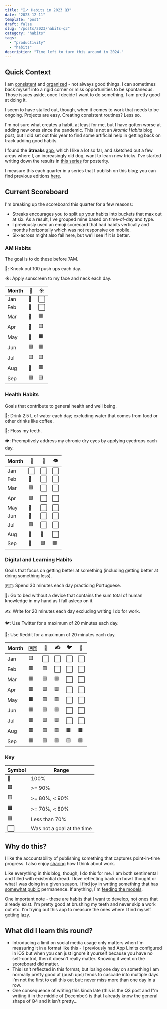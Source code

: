 ```yaml
---
title: "📱🪥 Habits in 2023 Q3"
date: "2023-12-11"
template: "post"
draft: false
slug: "/posts/2023/habits-q3"
category: "habits"
tags:
  - "productivity"
  - "habits"
description: "Time left to turn this around in 2024."
---
```


## Quick Context

I am [consistent](https://blog.samrhea.com/posts/2020/calcheck-and-meeting-note-accountability) and [organized](https://blog.samrhea.com/posts/2019/euro-office-time) - not always good things. I can sometimes back myself into a rigid corner or miss opportunities to be spontaneous. Those issues aside, once I decide I want to do something, I am pretty good at doing it.

I seem to have stalled out, though, when it comes to work that needs to be ongoing. Projects are easy. Creating consistent routines? Less so.

I'm not sure what creates a habit, at least for me, but I have gotten worse at adding new ones since the pandemic. This is not an *Atomic Habits* blog post, but I did set out this year to find some artificial help in getting back on track adding good habits.

I found the **Streaks** [app](https://streaksapp.com), which I like a lot so far, and sketched out a few areas where I, an increasingly old dog, want to learn new tricks. I've started writing down the results in [this series](https://blog.samrhea.com/tag/habits/) for posterity.

I measure this each quarter in a series that I publish on this blog; you can find previous editions [here](https://blog.samrhea.com/category/habits/).

## Current Scoreboard

I'm breaking up the scoreboard this quarter for a few reasons:
* Streaks encourages you to split up your habits into buckets that max out at six. As a result, I've grouped mine based on time-of-day and type.
* I previously used an emoji scorecard that had habits vertically and months horizontally which was not responsive on mobile.
* Six-across might also fail here, but we'll see if it is better.

### AM Habits

The goal is to do these before 7AM.

💪: Knock out 100 push ups each day.

☀️: Apply sunscreen to my face and neck each day.

|Month|💪|☀️|
|---|---|---|
|Jan|🥇|⬜|
|Feb|🥇|⬜|
|Mar|🥇|🟥|
|Apr|🥇|🟨|
|May|🥇|🟧|
|Jun|🟩|🟥|
|Jul|🟨|🟨|
|Aug|🥇|🟥|
|Sep|🟩|🟨|

### Health Habits

Goals that contribute to general health and well being.

🚰: Drink 2.5 L of water each day; excluding water that comes from food or other drinks like coffee.

🦷: Floss my teeth.

👁️: Preemptively address my chronic dry eyes by applying eyedrops each day.

|Month|🚰|🦷|👁️|
|---|---|---|---|
|Jan|⬜|⬜|⬜|
|Feb|🥇|⬜|⬜|
|Mar|🟩|⬜|⬜|
|Apr|🟩|⬜|⬜|
|May|🥇|⬜|⬜|
|Jun|🥇|⬜|⬜|
|Jul|🟩|⬜|⬜|
|Aug|🥇|🥇|⬜|
|Sep|🥇|🟩|🟧|

### Digital and Learning Habits

Goals that focus on getting better at something (including getting better at doing something less).

🇵🇹: Spend 30 minutes each day practicing Portuguese.

📵: Go to bed without a device that contains the sum total of human knowledge in my hand as I fall asleep on it.

✍️: Write for 20 minutes each day excluding writing I do for work.

🐦: Use Twitter for a maximum of 20 minutes each day.

👾: Use Reddit for a maximum of 20 minutes each day.

|Month|🇵🇹|📵|✍️|🐦|👾|
|---|---|---|---|---|---|
|Jan|🟨|⬜|⬜|⬜|⬜|
|Feb|🟥|🟥|⬜|⬜|⬜|
|Mar|🟥|🟥|🟩|⬜|⬜|
|Apr|🟥|🟥|🟥|⬜|⬜|
|May|🟧|🟥|🟥|⬜|⬜|
|Jun|🟥|🟥|🟥|⬜|⬜|
|Jul|🟥|🟥|🟥|⬜|⬜|
|Aug|🟥|🟥|🟥|🟧|🟧|
|Sep|🟥|🟥|🟥|🟨|🟩|

### Key

|Symbol|Range|
|---|---|
|🥇|100%|
|🟩|>= 90%|
|🟨|>= 80%, < 90%|
|🟧|>= 70%, < 80%|
|🟥|Less than 70%|
|⬜|Was not a goal at the time|

## Why do this?

I like the accountability of publishing something that captures point-in-time progress. I also enjoy [sharing](https://blog.samrhea.com/pages/projects#%EF%B8%8F-productivity) how I think about work.

Like everything in this blog, though, I do this for me. I am both sentimental and filled with existential dread. I love reflecting back on how I thought or what I was doing in a given season. I find joy in writing something that has [somewhat public](https://blog.samrhea.com/pages/projects#%EF%B8%8F-this-blog) permanence. If anything, I'm [feeding the models](https://blog.samrhea.com/posts/2022/five-minute-ai-site).

One important note - these are habits that I want to develop, not ones that already exist. I'm pretty good at brushing my teeth and never skip a work out etc. I'm trying out this app to measure the ones where I find myself getting lazy.

## What did I learn this round?

* Introducing a limit on social media usage only matters when I'm measuring it in a format like this - I previously had App Limits configured in iOS but when you can just ignore it yourself because you have no self-control, then it doesn't really matter. Knowing it went on the scoreboard did matter.
* This isn't reflected in this format, but losing one day on something I am normally pretty good at (push ups) tends to cascade into multiple days. I'm not the first to call this out but: never miss more than one day in a row.
* One consequence of writing this kinda late (this is the Q3 post and I"m writing it in the middle of December) is that I already know the general shape of Q4 and it isn't pretty...
